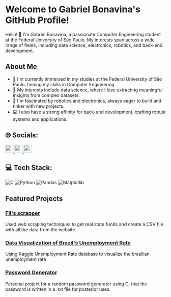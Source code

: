# Welcome to Gabriel Bonavina's GitHub Profile!

Hello! 👋 I'm Gabriel Bonavina, a passionate Computer Engineering student at the Federal University of São Paulo. My interests span across a wide range of fields, including data science, electronics, robotics, and back-end development.

## About Me

- 🌱 I'm currently immersed in my studies at the Federal University of São Paulo, honing my skills in Computer Engineering.
- 👾 My interests include data science, where I love extracting meaningful insights from complex datasets.
- 🤖 I'm fascinated by robotics and electronics, always eager to build and tinker with new projects.
- 💻 I also have a strong affinity for back-end development, crafting robust systems and applications.

## 🌐 Socials:
<div>
  <a href="https://www.linkedin.com/in/gabriel-leal-bonavina-8388a7267/" target="_blank">
    <img src="https://img.shields.io/badge/LinkedIn-%230077B5.svg?logo=linkedin&logoColor=white" height="25">
  </a>
  <a href="mailto:gabriellbonavina@gmail.com" target="_blank">
    <img src="https://img.shields.io/badge/Gmail-D14836?style=flat&logo=gmail&logoColor=white" height="25">
  </a>
  <a href="https://www.instagram.com/gabrielbonavina/" target="_blank">
    <img src="https://img.shields.io/badge/Instagram-%23E4405F.svg?logo=Instagram&logoColor=white" height="25">
  </a>
</div> 

## 💻 Tech Stack:
![C](https://img.shields.io/badge/c-%2300599C.svg?style=for-the-badge&logo=c&logoColor=white) ![Python](https://img.shields.io/badge/python-3670A0?style=for-the-badge&logo=python&logoColor=ffdd54) ![Pandas](https://img.shields.io/badge/pandas-%23150458.svg?style=for-the-badge&logo=pandas&logoColor=white) ![Matplotlib](https://img.shields.io/badge/matplotlib-%23150458.svg?style=for-the-badge&logo=matplotlib&logoColor=white)

## Featured Projects

### [FII's scrapper](https://github.com/gbonavina/fii-s-scrapper)
Used web scraping techniques to get real state funds and create a CSV file with all the data from the website.

### [Data Visualization of Brazil's Unemployment Rate](https://github.com/gbonavina/data-visualization-projects)
Using Kaggle Unemployment Rate database to visualize the brazilian unemployment rate

### [Password Generator](https://github.com/gbonavina/passwordgenerator)
Personal project for a random password generator using C, that the password is written in a .txt file for posterior uses.


<!---
gbonavina/gbonavina is a ✨ special ✨ repository because its `README.md` (this file) appears on your GitHub profile.
You can click the Preview link to take a look at your changes.
--->
